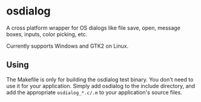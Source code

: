# osdialog

A cross platform wrapper for OS dialogs like file save, open, message boxes, inputs, color picking, etc.

Currently supports Windows and GTK2 on Linux.

## Using

The Makefile is only for building the osdialog test binary.
You don't need to use it for your application.
Simply add osdialog to the include directory, and add the appropriate `osdialog_*.c/.m` to your application's source files.
